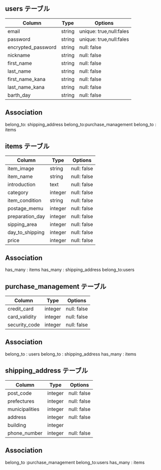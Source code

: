 ## users テーブル

| Column             | Type   | Options                |
| ------------------ | ------ | -----------            |
| email              | string | unique: true,null:fales|
| password           | string | unique: true,null:fales|
| encrypted_password | string | null: false            |
| nickname           | string | null: false            |
| first_name         | string | null: false            |
| last_name          | string | null: false            |
| first_name_kana    | string | null: false            |
| last_name_kana     | string | null: false            |
| barth_day          | string | null: false            |

## Association

belong_to: shipping_address
belong_to:purchase_management
belong_to : items

## items テーブル

| Column             | Type   | Options     |
| ------------------ | ------ | ----------- |
| item_image         | string | null: false |
| item_name          | string | null: false |
| introduction       | text   | null: false |
| category           | integer | null: false |
| item_condition     | string | null: false |
| postage_memu       | integer | null: false |
| preparation_day    | integer | null: false |
| sipping_area       | integer | null: false |
| day_to_shipping    | integer | null: false |
| price              | integer | null: false |


## Association

has_many : items
has_many : shipping_address
belong_to:users

## purchase_management テーブル

| Column             | Type   | Options     |
| ------------------ | ------ | ----------- |
| credit_card        | integer| null: false |
| card_validity      | integer| null: false |
| security_code      | integer| null: false |

## Association

belong_to : users
belong_to : shipping_address
has_many : items

## shipping_address テーブル

| Column             | Type   | Options     |
| ------------------ | ------ | ----------- |
| post_code          | integer| null: false |
| prefectures        | integer| null: false |
| municipalities     | integer| null: false |
| address            | integer| null: false |
| building           | integer|             |
| phone_number       | integer| null: false |

## Association

belong_to :purchase_management
belong_to:users
has_many : items